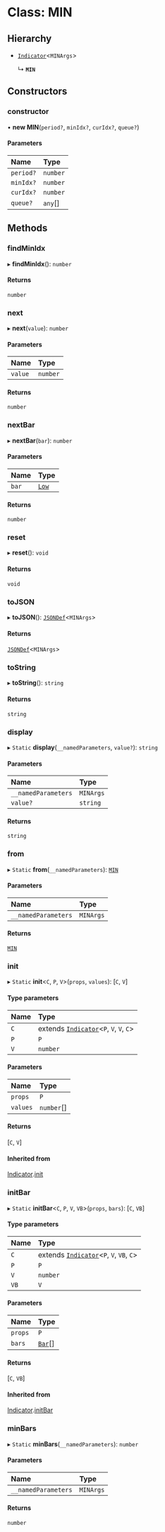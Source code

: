 # Class: MIN

## Hierarchy

- [`Indicator`](Indicator.md)<`MINArgs`\>

  ↳ **`MIN`**

## Constructors

### constructor

• **new MIN**(`period?`, `minIdx?`, `curIdx?`, `queue?`)

#### Parameters

| Name      | Type     |
| :-------- | :------- |
| `period?` | `number` |
| `minIdx?` | `number` |
| `curIdx?` | `number` |
| `queue?`  | `any`[]  |

## Methods

### findMinIdx

▸ **findMinIdx**(): `number`

#### Returns

`number`

### next

▸ **next**(`value`): `number`

#### Parameters

| Name    | Type     |
| :------ | :------- |
| `value` | `number` |

#### Returns

`number`

### nextBar

▸ **nextBar**(`bar`): `number`

#### Parameters

| Name  | Type                          |
| :---- | :---------------------------- |
| `bar` | [`Low`](../interfaces/Low.md) |

#### Returns

`number`

### reset

▸ **reset**(): `void`

#### Returns

`void`

### toJSON

▸ **toJSON**(): [`JSONDef`](../modules.md#jsondef)<`MINArgs`\>

#### Returns

[`JSONDef`](../modules.md#jsondef)<`MINArgs`\>

### toString

▸ **toString**(): `string`

#### Returns

`string`

### display

▸ `Static` **display**(`__namedParameters`, `value?`): `string`

#### Parameters

| Name                | Type      |
| :------------------ | :-------- |
| `__namedParameters` | `MINArgs` |
| `value?`            | `string`  |

#### Returns

`string`

### from

▸ `Static` **from**(`__namedParameters`): [`MIN`](MIN.md)

#### Parameters

| Name                | Type      |
| :------------------ | :-------- |
| `__namedParameters` | `MINArgs` |

#### Returns

[`MIN`](MIN.md)

### init

▸ `Static` **init**<`C`, `P`, `V`\>(`props`, `values`): [`C`, `V`]

#### Type parameters

| Name | Type                                                     |
| :--- | :------------------------------------------------------- |
| `C`  | extends [`Indicator`](Indicator.md)<`P`, `V`, `V`, `C`\> |
| `P`  | `P`                                                      |
| `V`  | `number`                                                 |

#### Parameters

| Name     | Type       |
| :------- | :--------- |
| `props`  | `P`        |
| `values` | `number`[] |

#### Returns

[`C`, `V`]

#### Inherited from

[Indicator](Indicator.md).[init](Indicator.md#init)

### initBar

▸ `Static` **initBar**<`C`, `P`, `V`, `VB`\>(`props`, `bars`): [`C`, `VB`]

#### Type parameters

| Name | Type                                                      |
| :--- | :-------------------------------------------------------- |
| `C`  | extends [`Indicator`](Indicator.md)<`P`, `V`, `VB`, `C`\> |
| `P`  | `P`                                                       |
| `V`  | `number`                                                  |
| `VB` | `V`                                                       |

#### Parameters

| Name    | Type                         |
| :------ | :--------------------------- |
| `props` | `P`                          |
| `bars`  | [`Bar`](../modules.md#bar)[] |

#### Returns

[`C`, `VB`]

#### Inherited from

[Indicator](Indicator.md).[initBar](Indicator.md#initbar)

### minBars

▸ `Static` **minBars**(`__namedParameters`): `number`

#### Parameters

| Name                | Type      |
| :------------------ | :-------- |
| `__namedParameters` | `MINArgs` |

#### Returns

`number`
